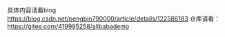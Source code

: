 具体内容请看blog
https://blog.csdn.net/pengbin790000/article/details/122586183
仓库请看：
https://gitee.com/419995258/alibabademo